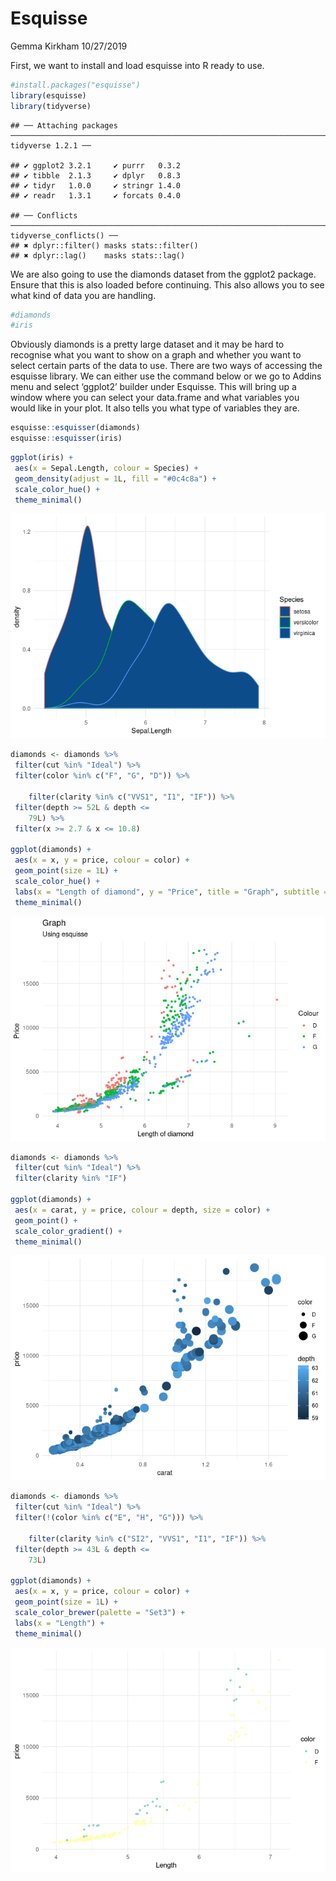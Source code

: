 Esquisse
================
Gemma Kirkham
10/27/2019

First, we want to install and load esquisse into R ready to use.

``` r
#install.packages("esquisse")
library(esquisse)
library(tidyverse)
```

    ## ── Attaching packages ────────────────────────────────────────────────────────────────────────────────────────────────────────────────── tidyverse 1.2.1 ──

    ## ✔ ggplot2 3.2.1     ✔ purrr   0.3.2
    ## ✔ tibble  2.1.3     ✔ dplyr   0.8.3
    ## ✔ tidyr   1.0.0     ✔ stringr 1.4.0
    ## ✔ readr   1.3.1     ✔ forcats 0.4.0

    ## ── Conflicts ───────────────────────────────────────────────────────────────────────────────────────────────────────────────────── tidyverse_conflicts() ──
    ## ✖ dplyr::filter() masks stats::filter()
    ## ✖ dplyr::lag()    masks stats::lag()

We are also going to use the diamonds dataset from the ggplot2 package.
Ensure that this is also loaded before continuing. This also allows you
to see what kind of data you are handling.

``` r
#diamonds
#iris
```

Obviously diamonds is a pretty large dataset and it may be hard to
recognise what you want to show on a graph and whether you want to
select certain parts of the data to use. There are two ways of accessing
the esquisse library. We can either use the command below or we go to
Addins menu and select ‘ggplot2’ builder under Esquisse. This will bring
up a window where you can select your data.frame and what variables you
would like in your plot. It also tells you what type of variables they
are.

``` r
esquisse::esquisser(diamonds)
esquisse::esquisser(iris)
```

``` r
ggplot(iris) +
 aes(x = Sepal.Length, colour = Species) +
 geom_density(adjust = 1L, fill = "#0c4c8a") +
 scale_color_hue() +
 theme_minimal()
```

![](Demo_esquisse_files/figure-gfm/unnamed-chunk-4-1.png)<!-- -->

``` r
diamonds <- diamonds %>% 
 filter(cut %in% "Ideal") %>%
 filter(color %in% c("F", "G", "D")) %>%
 
    filter(clarity %in% c("VVS1", "I1", "IF")) %>%
 filter(depth >= 52L & depth <= 
    79L) %>%
 filter(x >= 2.7 & x <= 10.8)

ggplot(diamonds) +
 aes(x = x, y = price, colour = color) +
 geom_point(size = 1L) +
 scale_color_hue() +
 labs(x = "Length of diamond", y = "Price", title = "Graph", subtitle = "Using esquisse", color = "Colour") +
 theme_minimal()
```

![](Demo_esquisse_files/figure-gfm/unnamed-chunk-5-1.png)<!-- -->

``` r
diamonds <- diamonds %>%
 filter(cut %in% "Ideal") %>%
 filter(clarity %in% "IF")

ggplot(diamonds) +
 aes(x = carat, y = price, colour = depth, size = color) +
 geom_point() +
 scale_color_gradient() +
 theme_minimal()
```

![](Demo_esquisse_files/figure-gfm/unnamed-chunk-6-1.png)<!-- -->

``` r
diamonds <- diamonds %>%
 filter(cut %in% "Ideal") %>%
 filter(!(color %in% c("E", "H", "G"))) %>%
 
    filter(clarity %in% c("SI2", "VVS1", "I1", "IF")) %>%
 filter(depth >= 43L & depth <= 
    73L)

ggplot(diamonds) +
 aes(x = x, y = price, colour = color) +
 geom_point(size = 1L) +
 scale_color_brewer(palette = "Set3") +
 labs(x = "Length") +
 theme_minimal()
```

![](Demo_esquisse_files/figure-gfm/unnamed-chunk-7-1.png)<!-- -->
